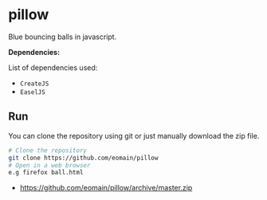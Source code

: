 # pillow
Blue bouncing balls in javascript.

**Dependencies:**

List of dependencies used:
- `CreateJS`
- `EaselJS`

## Run
You can clone the repository using git or just manually download the zip file.
```bash
# Clone the repository
git clone https://github.com/eomain/pillow
# Open in a web browser
e.g firefox ball.html
```
- https://github.com/eomain/pillow/archive/master.zip
